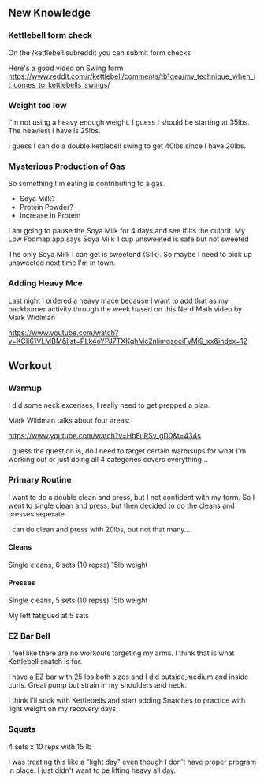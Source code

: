 ## New Knowledge

### Kettlebell form check

On the /kettlebell subreddit you can submit form checks

Here's a good video on Swing form
https://www.reddit.com/r/kettlebell/comments/tb1qea/my_technique_when_it_comes_to_kettlebells_swings/

### Weight too low

I'm not using a heavy enough weight.
I guess I should be starting at 35lbs.
The heaviest I have is 25lbs.

I guess I can do a double kettlebell swing to get 40lbs since I have 20lbs.

### Mysterious Production of Gas

So something I'm eating is contributing to a gas.

- Soya Milk?
- Protein Powder?
- Increase in Protein

I am going to pause the Soya Milk for 4 days and see if its the culprit.
My Low Fodmap app says Soya Milk 1 cup unsweeted is safe but not sweeted

The only Soya Milk I can get is sweetend (Silk).
So maybe I need to pick up unsweeted next time I'm in town.


### Adding Heavy Mce

Last night I ordered a heavy mace because I want
to add that as my backburner activity through the week based on this Nerd Math video by Mark Widlman

https://www.youtube.com/watch?v=KCIi61VLMBM&list=PLk4oYPJ7TXKghMc2nlimqsociFyMi9_xx&index=12

## Workout

### Warmup

I did some neck excerises, I really need to get prepped a plan.

Mark Wildman talks about four areas:

https://www.youtube.com/watch?v=HbFuRSv_gD0&t=434s

I guess the question is, do I need to target certain warmsups for what I'm working out
or just doing all 4 categories covers everything...


### Primary Routine

I want to do a double clean and press, but I not confident with my form.
So I went to single clean and press, but then decided to do the cleans and presses seperate

I can do clean and press with 20lbs, but not that many....

#### Cleans

Single cleans, 6 sets (10 repss) 15lb weight

#### Presses

Single cleans, 5 sets (10 repss) 15lb weight

My left fatigued at 5 sets

### EZ Bar Bell

I feel like there are no workouts targeting my arms.
I think that is what Kettlebell snatch is for.

I have a EZ bar with 25 lbs both sizes and I did outside,medium and inside curls.
Great pump but strain in my shoulders and neck.

I think I'll stick with Kettlebells and start adding Snatches to practice with light weight
on my recovery days.

### Squats

4 sets x 10 reps with 15 lb

I was treating this like a "light day" even though I don't have proper program in place.
I just didn't want to be lifting heavy all day.

